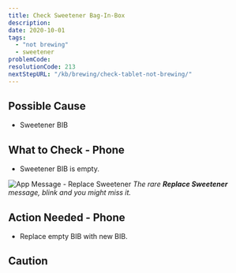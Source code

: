 ```yaml
---
title: Check Sweetener Bag-In-Box
description:
date: 2020-10-01
tags:
  - "not brewing"
  - sweetener
problemCode: 
resolutionCode: 213
nextStepURL: "/kb/brewing/check-tablet-not-brewing/"
---
```

## Possible Cause

- Sweetener BIB

## What to Check - Phone

- Sweetener BIB is empty.

![App Message - Replace Sweetener](/images/app-brew-sreen-replace-sweetener-message.jpg)
*The rare **Replace Sweetener** message, blink and you might miss it.*

## Action Needed - Phone

- Replace empty BIB with new BIB.

## Caution
